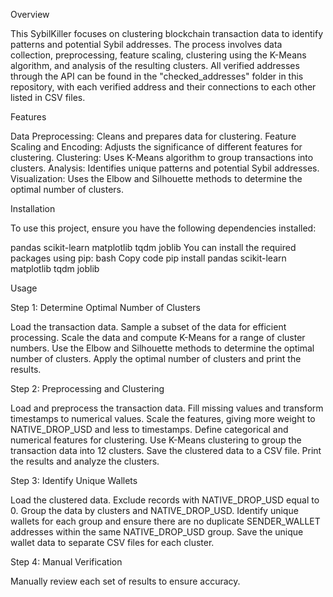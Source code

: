 Overview

This SybilKiller focuses on clustering blockchain transaction data to identify patterns and potential Sybil addresses. The process involves data collection, preprocessing, feature scaling, clustering using the K-Means algorithm, and analysis of the resulting clusters.
All verified addresses through the API can be found in the "checked_addresses" folder in this repository, with each verified address and their connections to each other listed in CSV files.

Features

Data Preprocessing: Cleans and prepares data for clustering.
Feature Scaling and Encoding: Adjusts the significance of different features for clustering.
Clustering: Uses K-Means algorithm to group transactions into clusters.
Analysis: Identifies unique patterns and potential Sybil addresses.
Visualization: Uses the Elbow and Silhouette methods to determine the optimal number of clusters.

Installation

To use this project, ensure you have the following dependencies installed:

pandas
scikit-learn
matplotlib
tqdm
joblib
You can install the required packages using pip:
bash
Copy code
pip install pandas scikit-learn matplotlib tqdm joblib


Usage

Step 1: Determine Optimal Number of Clusters

Load the transaction data.
Sample a subset of the data for efficient processing.
Scale the data and compute K-Means for a range of cluster numbers.
Use the Elbow and Silhouette methods to determine the optimal number of clusters.
Apply the optimal number of clusters and print the results.

Step 2: Preprocessing and Clustering

Load and preprocess the transaction data.
Fill missing values and transform timestamps to numerical values.
Scale the features, giving more weight to NATIVE_DROP_USD and less to timestamps.
Define categorical and numerical features for clustering.
Use K-Means clustering to group the transaction data into 12 clusters.
Save the clustered data to a CSV file.
Print the results and analyze the clusters.

Step 3: Identify Unique Wallets

Load the clustered data.
Exclude records with NATIVE_DROP_USD equal to 0.
Group the data by clusters and NATIVE_DROP_USD.
Identify unique wallets for each group and ensure there are no duplicate SENDER_WALLET addresses within the same NATIVE_DROP_USD group.
Save the unique wallet data to separate CSV files for each cluster.

Step 4: Manual Verification

Manually review each set of results to ensure accuracy.

